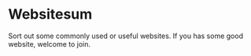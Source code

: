# Websitesum
Sort out some commonly used or useful websites.
If you has some good website, welcome to join.
